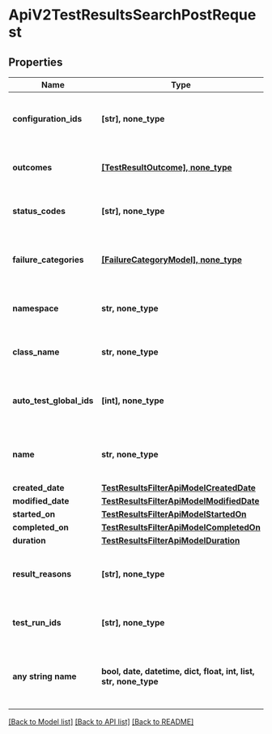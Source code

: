 # ApiV2TestResultsSearchPostRequest


## Properties
Name | Type | Description | Notes
------------ | ------------- | ------------- | -------------
**configuration_ids** | **[str], none_type** | Specifies a test result configuration IDs to search for | [optional] 
**outcomes** | [**[TestResultOutcome], none_type**](TestResultOutcome.md) | Specifies a test result outcomes to search for | [optional] 
**status_codes** | **[str], none_type** | Specifies a test result status codes to search for | [optional] 
**failure_categories** | [**[FailureCategoryModel], none_type**](FailureCategoryModel.md) | Specifies a test result failure categories to search for | [optional] 
**namespace** | **str, none_type** | Specifies a test result namespace to search for | [optional] 
**class_name** | **str, none_type** | Specifies a test result class name to search for | [optional] 
**auto_test_global_ids** | **[int], none_type** | Specifies an autotest global IDs to search results for | [optional] 
**name** | **str, none_type** | Specifies an autotest name to search results for | [optional] 
**created_date** | [**TestResultsFilterApiModelCreatedDate**](TestResultsFilterApiModelCreatedDate.md) |  | [optional] 
**modified_date** | [**TestResultsFilterApiModelModifiedDate**](TestResultsFilterApiModelModifiedDate.md) |  | [optional] 
**started_on** | [**TestResultsFilterApiModelStartedOn**](TestResultsFilterApiModelStartedOn.md) |  | [optional] 
**completed_on** | [**TestResultsFilterApiModelCompletedOn**](TestResultsFilterApiModelCompletedOn.md) |  | [optional] 
**duration** | [**TestResultsFilterApiModelDuration**](TestResultsFilterApiModelDuration.md) |  | [optional] 
**result_reasons** | **[str], none_type** | Specifies result reasons for searching test results | [optional] 
**test_run_ids** | **[str], none_type** | Specifies a test result test run IDs to search for | [optional] 
**any string name** | **bool, date, datetime, dict, float, int, list, str, none_type** | any string name can be used but the value must be the correct type | [optional]

[[Back to Model list]](../README.md#documentation-for-models) [[Back to API list]](../README.md#documentation-for-api-endpoints) [[Back to README]](../README.md)


